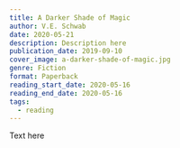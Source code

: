 ```yaml
---
title: A Darker Shade of Magic
author: V.E. Schwab
date: 2020-05-21
description: Description here
publication_date: 2019-09-10
cover_image: a-darker-shade-of-magic.jpg
genre: Fiction
format: Paperback
reading_start_date: 2020-05-16
reading_end_date: 2020-05-16
tags:
  - reading
---
```


Text here
